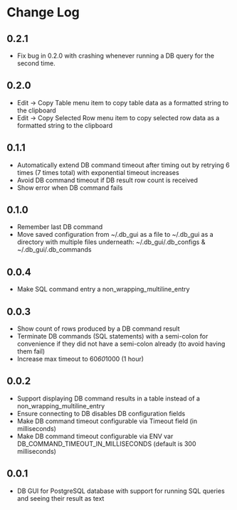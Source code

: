 # Change Log

## 0.2.1

- Fix bug in 0.2.0 with crashing whenever running a DB query for the second time.

## 0.2.0

- Edit -> Copy Table menu item to copy table data as a formatted string to the clipboard
- Edit -> Copy Selected Row menu item to copy selected row data as a formatted string to the clipboard

## 0.1.1

- Automatically extend DB command timeout after timing out by retrying 6 times (7 times total) with exponential timeout increases
- Avoid DB command timeout if DB result row count is received
- Show error when DB command fails

## 0.1.0

- Remember last DB command
- Move saved configuration from ~/.db_gui as a file to ~/.db_gui as a directory with multiple files underneath: ~/.db_gui/.db_configs & ~/.db_gui/.db_commands

## 0.0.4

- Make SQL command entry a non_wrapping_multiline_entry

## 0.0.3

- Show count of rows produced by a DB command result
- Terminate DB commands (SQL statements) with a semi-colon for convenience if they did not have a semi-colon already (to avoid having them fail)
- Increase max timeout to 60*60*1000 (1 hour)

## 0.0.2

- Support displaying DB command results in a table instead of a non_wrapping_multiline_entry
- Ensure connecting to DB disables DB configuration fields
- Make DB command timeout configurable via Timeout field (in milliseconds)
- Make DB command timeout configurable via ENV var DB_COMMAND_TIMEOUT_IN_MILLISECONDS (default is 300 milliseconds)

## 0.0.1

- DB GUI for PostgreSQL database with support for running SQL queries and seeing their result as text
